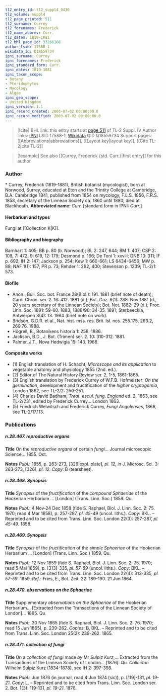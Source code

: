 ```yaml
---
tl2_entry_id: tl2_suppl4_0430
tl2_volume: suppl4
tl2_page_printed: 511
tl2_surname: Currey
tl2_forenames: Frederick
tl2_name_abbrev: Curr.
tl2_dates: 1819-1881
tl2_bhl_page_id: 33266188
author_lsid: 17588-1
wikidata_id: Q18559734
ipni_surname: Currey
ipni_forenames: Frederick
ipni_standard_form: Curr.
ipni_dates: 1819-1881
ipni_taxon_scope: 
- Botany
- Pteridophytes
- Mycology
- Algae
ipni_geo_scope: 
- United Kingdom
ipni_version: 1.1
ipni_record_created: 2003-07-02 00:00:00.0
ipni_record_modified: 2003-07-02 00:00:00.0
---
```


> [!cite] BHL link: this entry starts at [page 511](https://www.biodiversitylibrary.org/page/33266188) of TL-2 Suppl. IV
> Author links: [IPNI](https://www.ipni.org/a/17588-1) LSID 17588-1, [Wikidata](https://www.wikidata.org/wiki/Q18559734) QID Q18559734
> Support pages: [[Abbreviations|abbreviations]], [[Layout key|layout key]], [[Cite TL-2|cite TL-2]]

> [!example] See also [[Currey, Frederick {std. Curr.}|first entry]] for this author

### Author

\* Currey, Frederick (1819-1881), British botanist (mycologist), born at Norwood, Surrey, educated at Eton and the Trintity College at Cambridge, B.A. Cambridge 1841, published from 1854 on mycology, F.L.S. 1856, F.R.S. 1858, secretary of the Linnean Society ca. 1860 until 1880, died at Blackheath. 
**Abbreviated name**: *Curr.* \[standard form in IPNI: *Curr.*\]

#### Herbarium and types

Fungi at [[Collection K|K]].

#### Bibliography and biography

Barnhart 1: 405; BB p. 80 (b. Norwood); BL 2: 247, 644; BM 1: 407; CSP 2: 108, 7: 472, 9: 619, 12: 179; Desmond p. 166; De Toni 1: xxviii; DNB 13: 311; IF p. 692; IH 2: 147; Jackson p. 254; Kew 1: 660-661; LS 6434-6456; MW p. 88; NAF 1(1): 157; PR p. 73; Rehder 1: 292, 400; Stevenson p. 1239; TL-2/1: 573.

#### Biofile

- Anon., Bull. Soc. bot. France 28(Bibl.): 191. 1881 (brief note of death); Gard. Chron. ser. 2. 16: 412. 1881 (d.); Bot. Gaz. 6(1): 288. Nov 1881 (d., 20 years secretary of the Linnean Society); Bot. Not. 1882: 29 (d.); Proc. Linn. Soc. 1881: 59-60. 1883; 1888/90: 34-35. 1891; Sterbeeckia, Antwerpen 3(4): 13. 1964 (brief note on work).
- Bridson, G.D.R. et al., Nat. hist. mss. res. Brit. Isl. nos. 255.175, 263.2, 269.76. 1988.
- Högrell, B., Botanikens historia 1: 258. 1886.
- Jackson, B.D., J. Bot. (Trimen) ser. 2. 10: 310-312. 1881.
- Palmer, J.T., Nova Hedwigia 15: 143. 1968.

#### Composite works

- (1) English translation of H. Schacht, *Microscope and its application* to vegetable anatomy and physiology 1855 (2nd. ed.).
- (2) Editor of The Natural History Review ser. 2, 1-5, 1861-1865.
- (3) English translation by Frederick Currey of W.F.B. Hofmeister: *On the germination*, development and fructification of the *higher cryptogamia*, London 1862, see TL-2/2: 250-251.
- (4) Charles David Badham, *Treat. escul. fung. England* ed. 2, 1863, see TL-2/231, edited by Frederick Currey... London 1863.
- (5) Friedrich Welwitsch and Frederick Currey, *Fungi Angolenses*, 1868, see TL-2/17.113.

### Publications

##### n.28.467. reproductive organs

**Title**
On the *reproductive organs* of certain *fungi*... Journal microscopic Science... 1855. Oct.

**Notes**
*Publ*.: 1855, p. 263-273, \[326 expl. plate\], *pl. 12*, *in* J. Microsc. Sci. 3: 263-273, \[326\], *pl. 12*. *Copy*: B (tearsheet).

##### n.28.468. Synopsis

**Title**
*Synopsis* of the *fructification* of the *compound Sphaeriae* of the Hookerian Herbarium ... \[London\] (Trans. Linn. Soc.) 1858. Qu.

**Notes**
*Publ*.: 4 Nov-24 Dec 1858 (fide S. Raphael, Biol. J. Linn. Soc. 2: 75. 1970; read 4 Mar 1858), p. 257-287, *pl. 45-49* (uncol. liths.). *Copy*: BKL. – Reprinted and to be cited from Trans. Linn. Soc. London 22(3): 257-287, *pl. 45-49*. 1858.

##### n.28.469. Synopsis

**Title**
*Synopsis* of the *fructification* of the *simple Sphaeriae* of the Hookerian Herbarium ... \[London\] (Trans. Linn. Soc.) 1859. Qu.

**Notes**
*Publ*.: 12 Nov 1859 (fide S. Raphael, Biol. J. Linn. Soc. 2: 75. 1970; read 5 Mai 1859), p. \[313\]-335, *pl. 57-59* (uncol. liths.). *Copy*: BKL. – Reprinted and to be cited from Trans. Linn. Soc. London 22(4): 313-335, *pl. 57-59*. 1859.
*Ref*.: Fries, E., Bot. Zeit. 22: 189-190. 21 Jun 1864.

##### n.28.470. observations on the Sphaeriae

**Title**
Supplementary *observations on the Sphaeriae* of the Hookerian Herbarium... \[Extracted from the Transactions of the Linnean Society of London\]... 1865. Qu.

**Notes**
*Publ*.: 30 Nov 1865 (fide S. Raphael, Biol. J. Linn. Soc. 2: 76. 1970; read 15 Jun 1865), p. 239-262. *Copies*: B, BKL. – Reprinted and to be cited from Trans. Linn. Soc. London 25(2): 239-262. 1865.

##### n.28.471. collection of fungi

**Title**
On a *collection of fungi* made *by* Mr *Sulpiz Kurz*,... Extracted from the Transactions of the Linnean Society of London... \[1876\]. Qu.
*Collector*: Wilhelm Sulpiz Kurz (1834-1878), see IH 2: 397-398.

**Notes**
*Publ*.: Jun 1876 (in journal, read 4 Jun 1874 (sic)), p. \[119\]-131, *pl. 19-21*. *Copy*: L. – Reprinted and to be cited from Trans. Linn. Soc. London ser. 2. Bot. 1(3): 119-131, *pl. 19-21*. 1876.

